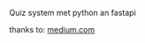 Quiz system met python an fastapi

thanks to:
[medium.com](https://dassum.medium.com/building-rest-apis-using-fastapi-sqlalchemy-uvicorn-8a163ccf3aa1)
